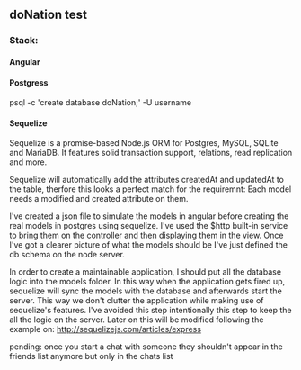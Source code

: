 <h2>doNation test</h2>

<h3>Stack:</h3>

<h4>Angular</h4>

<h4>Postgress</h4>

psql -c 'create database doNation;' -U username

<h4>Sequelize</h4>
Sequelize is a promise-based Node.js ORM for Postgres, MySQL, SQLite and MariaDB. It features solid transaction support, relations, read replication and more.

Sequelize will automatically add the attributes createdAt and updatedAt to the table, therfore this looks a perfect match for the requiremnt:
Each model needs a modified and created attribute on them.

I've created a json file to simulate the models in angular before creating the real models in postgres using sequelize.
I've used the $http built-in service to bring them on the controller and then displaying them in the view.
Once I've got a clearer picture of what the models should be I've just defined the db schema on the node server.

In order to create a maintainable application, I should put all the database logic into the models folder. In this way when the application gets fired up, sequelize will sync the models with the database and afterwards start the server. This way we don't clutter the application while making use of sequelize's features. I've avoided this step intentionally this step to keep the all the logic on the server. Later on this will be modified following the example on:
http://sequelizejs.com/articles/express

pending: once you start a chat with someone they shouldn't appear in the friends list anymore but only in the chats list